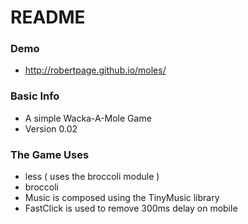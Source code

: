 # README #
### Demo ###

* http://robertpage.github.io/moles/

### Basic Info ###

* A simple Wacka-A-Mole Game
* Version 0.02

### The Game Uses ###
* less ( uses the broccoli module )
* broccoli
* Music is composed using the TinyMusic library
* FastClick is used to remove 300ms delay on mobile

